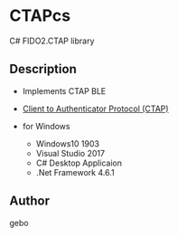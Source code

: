 # CTAPcs
C# FIDO2.CTAP library

## Description
- Implements CTAP BLE
- [Client to Authenticator Protocol (CTAP)](https://fidoalliance.org/specs/fido-v2.0-ps-20190130/fido-client-to-authenticator-protocol-v2.0-ps-20190130.html)

- for Windows
  - Windows10 1903
  - Visual Studio 2017
  - C# Desktop Applicaion
  - .Net Framework 4.6.1

## Author
gebo
